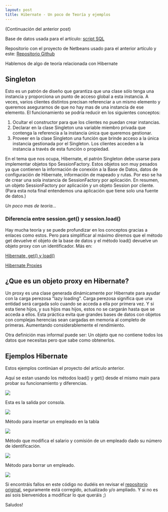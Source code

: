 ```yaml
---
layout: post
title: Hibernate - Un poco de Teoría y ejemplos
---
```

(Continuación del anterior post)

Base de datos usada para el artículo: [script SQL](https://github.com/RadW2020/Hibernate-Toma-de-Contacto)

Repositorio con el proyecto de Netbeans usado para el anterior artículo y este: [Repositorio Github](https://github.com/RadW2020/Hibernate_Empresaz)



Hablemos de algo de teoría relacionada con Hibernate

## Singleton

Esto es un patrón de diseño que garantiza que una clase sólo tenga una instancia y proporciona un punto de acceso global a esta instancia.
A veces, varios clientes distintos precisan referenciar a un mismo elemento y queremos asegurarnos de que no hay mas de una instancia de ese elemento.
El funcionamiento se podría reducir en los siguientes conceptos:

1. Ocultar el constructor para que los clientes no puedan crear instancias.
2. Declarar en la clase Singleton una variable miembro privada que contenga la referencia a la instancia única que queremos gestionar.
3. Proveer en la clase Singleton una función que brinde acceso a la única instancia gestionada por el Singleton. Los clientes acceden a la instancia a través de esta función o propiedad.

En el tema que nos ocupa, Hibernate, el patrón Singleton debe usarse para implementar objetos tipo SessionFactory. Estos objetos son muy pesados ya que contienen la información de conexión a la Base de Datos, datos de configuración de Hibernate, información de mapeado y rutas.
Por eso se ha de crear una sola instancia de SessionFactory por aplicación.
En resumen, un objeto SessionFactory por aplicación y un objeto Session por cliente.
(Para esta nota final entendemos una aplicación que tiene solo una fuente de datos.)

_Un poco mas de teoría..._

### Diferencia entre session.get() y session.load()

Hay mucha teoría y se puede profundizar en los conceptos gracias a enlaces como estos. Pero para simplificar al máximo diremos que el método get devuelve el objeto de la base de datos y el método load() devuelve un objeto proxy con un identificador.
Más en:

[Hibernate, get() y load()](http://www.dosideas.com/noticias/java/835-hibernate-y-los-metodos-get-y-load)

[Hibernate Proxies](https://coderanch.com/t/606310/databases/Hibernate-load-confused-Hibernate-Proxies)

## ¿Que es un objeto proxy en Hibernate?

Un proxy es una clase generada dinámicamente por Hibernate para ayudar con la carga perezosa "lazy loading".
Carga perezosa significa que una entidad será cargada solo cuando se acceda a ella por primera vez. Y si esta tiene hijos, y sus hijos mas hijos, estos no se cargarán hasta que se acceda a ellos. Esta práctica evita que grandes bases de datos con objetos con complejas herencias sean cargadas en memoria al completo de primeras. Aumentando considerablemente el rendimiento.

Otra definición mas informal puede ser: Un objeto que no contiene todos los datos que necesitas pero que sabe como obtenerlos.


## Ejemplos Hibernate
Estos ejemplos continúan el proyecto del artículo anterior.

Aquí se estan usando los métodos load() y get() desde el mismo main para probar su funcionamiento y diferencias.

![](http://i66.tinypic.com/534dp4.jpg)

Esta es la salida por consola.

![](http://i67.tinypic.com/143m5nd.jpg)

Método para insertar un empleado en la tabla

![](http://i65.tinypic.com/2wrnos6.jpg)

Método que modifica el salario y comisión de un empleado dado su número de identificación.

![](http://i63.tinypic.com/x4opw4.jpg)

Método para borrar un empleado.

![](http://i67.tinypic.com/2cnctph.jpg)


Si encontráis fallos en este código no dudéis en revisar el [repositorio original](https://github.com/RadW2020/Hibernate_Empresaz), seguramente está corregido, actualizado y/o ampliado. Y si no es así sois bienvenidos a modificar lo que queráis ;)


Saludos!
